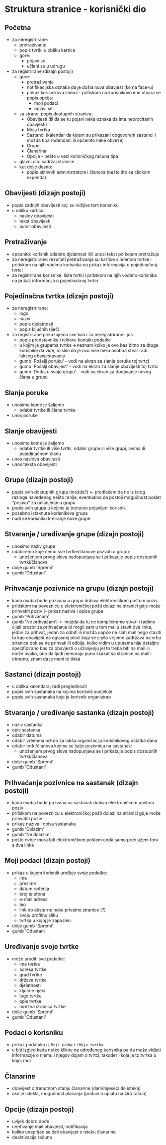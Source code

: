 # Struktura stranice - korisnički dio

## Početna
- za neregistrirane: 
  - pretraživanje
  - popis tvrtki u obliku kartica
  - gore:
    - prijavi se
    - učlani se u udrugu
- za registrirane (dizajn postoji)
  - gore:
    - pretraživanje
    - notifikacijska oznaka da je došla nova obavjest (ko na face-u)
    - prikaz korisnikova imena - pritiskom na korisnikovo ime otvara se popis opcija:
      - moji podaci
      - odjavi se
  - sa strane: popis dostupnih stranica:
    - Obavijesti (ili da se tu pojavi neka oznaka da ima neprocitanih obavjesti)
    - Moja tvrtka
    - Sastanci (kalendar da kojem su prikazani dogovoreni sastanci i možda tipa rođendani ili općenito neke obveze)
    - Grupe
    - Članarina
    - Opcije - nešto u vezi korisničkog računa tipa
  - glavni dio: sadržaj stranice
  - kut dolje desno:
    - popis aktivnih administratora i članova (nešto što se clickom expenda)

## Obavijesti (dizajn postoji)
- popis zadnjih obavijesti koji su vidljive tom korisniku
- u obliku kartica:
  - naslov obavijesti
  - tekst obavijesti
  - autor obavijesti

## Pretraživanje
- općenito: korisnik odabire djelatnost i/ili unosi tekst po kojem pretražuje
- za neregistrirane: rezultati pretraživanja su kartice s imenom tvrtke i pritiskom
na njih vodimo korisnika na prikaz informacija o pojedinačnoj tvrtci
- za registrirane korisnike: lista tvrtki i pritiskom na njih vodimo korisnika
na prikaz informacija o pojedinačnoj tvrtci

## Pojedinačna tvrtka (dizajn postoji)
- za neregistrirane:
  - logo
  - naziv
  - popis djelatnosti
  - popis ključnih riječi
- za registrirane prikazujemo sve kao i za neregistrirane i još
  - popis predstavnika i njihove kontakt podatke
  - u kojim je grupama tvrtka <-neznam kolko je ovo bas bitno za druge korisnike da vide, mislim da je ovo vise neka osobna stvar radi lakseg obavjestavanja
  - gumb 'Pošalji poruku' - vodi na ekran za slanje poruke toj tvrtci
  - gumb 'Pošalji obavijest' - vodi na ekran za slanje obavijesti toj tvrtci
  - gumb 'Dodaj u svoju grupu' - vodi na ekran za dodavanje novog člana u grupu

## Slanje poruke
- unosimo kome je šaljemo
  - odabir tvrtke ili člana tvrtke
- unos poruke

## Slanje obavijesti
- unosimo kome je šaljemo
  - odabir tvrtke ili više tvrtki, odabir grupe ili više grupi, svima ili pojedinačnom članu
- unos naslova obavijesti
- unos teksta obavijesti

## Grupe (dizajn postoji)
- popis svih dostupnih grupa (možda?) <- predlažem da ne iz istog razloga navedenog nešto ranije, eventualno da postoji mogučnost poslat "prijavu" za učlanjenje u grupu
- popis svih grupa u kojima je trenutno prijavljeni korisnik
- posebno istaknuta korisnikova grupa
- nudi se korisniku kreiranje nove grupe

## Stvaranje / uređivanje grupe (dizajn postoji)
- unosimo naziv grupe
- odabiremo koje ćemo sve tvrtke/članove pozvati u grupu:
  - unošenjem prvog slova nadopunjava se i prikazuje popis dostupnih tvrtki/članova
- dolje gumb 'Spremi'
- gumb 'Odustani'

## Prihvaćanje pozivnice na grupu (dizajn postoji)
- kada osoba bude pozvana u grupu dobiva elektroničkom poštom poziv
- pritiskom na poveznicu u elektroničkoj pošti dolazi na stranici gdje može prihvatiti
poziv
(- prikaz naziva i opisa grupe
- gumb 'Prihvaćam'
- gumb 'Ne prihvaćam') <- možda da tu ne kompliciramo stvari i radimo cijeli prozor za prihvaćanje bi mogli sam u tom mailu stavit dva linka, jedan za prihvat, jedan za odbiti ili možda uopće ne slati mail nego staviti to kao obavijest na oglasnoj ploći koja se cijelo vrijeme zadržava na vrhu stranice dok se ne prihvati ili odbije, kolko vidim u uputama nije detaljno specificirano bas za obavjesti o učlanjenju jel to treba biti na mail ili može ovako, ono da ljudi nemoraju puno skakat sa stranice na mail i obratno, znam da je meni to tlaka

## Sastanci (dizajn postoji)
- u obliku kalendara, radi preglednosti
- popis svih sastanaka na kojima korisnik sudjeluje
- popis svih sastanaka koje je korisnik organizirao

## Stvaranje / uređivanje sastanka (dizajn postoji)
- naziv sastanka
- opis sastanka
- odabir datuma
- odabir vremena od-do za lakšu organizaciju korisnikovog ostatka dana
- odabir tvrki/članova kojima se šalje pozivnica na sastanak:
  - unošenjem prvog slova nadopunjava se i prikazuje popis dostupnih tvrtki/članova
- dolje gumb 'Spremi'
- gumb 'Odustani'

## Prihvaćanje pozivnice na sastanak (dizajn postoji)
- kada osoba bude pozvana na sastanak dobiva elektroničkom poštom poziv
- pritiskom na poveznicu u elektroničkoj pošti dolazi na stranici gdje može prihvatiti
poziv
- prikaz naziva i opisa sastanaka
- gumb 'Dolazim'
- gumb 'Ne dolazim'
- pošto ovdje mora biti elektroničkom poštom onda samo predlažem foru s dva linka

## Moji podaci (dizajn postoji)
- prikaz u kojem korisnik uređuje svoje podatke:
  - ime
  - prezime
  - datum rođenja
  - broj telefona
  - e-mail adresa
  - bio
  - link do eksterne neke privatne stranice (?)
  - svoju profilnu sliku
  - tvrtka u kojoj je zaposlen
- dolje gumb 'Spremi'
- gumb 'Odustani

## Uređivanje svoje tvrtke
- može urediti sve podatke:
  - ime tvrtke
  - adresa tvrtke
  - grad tvrtke
  - država tvrtke
  - djelatnosti
  - ključne riječi
  - logo tvrtke
  - opis tvrtke
  - mrežna stranica tvrtke
- dolje gumb 'Spremi'
- gumb 'Odustani'

## Podaci o korisniku
- prikaz podataka iz `Moji podaci` i `Moja tvrtka`
- u biti izgled kada netko klikne na određenog korisnika pa da može vidjeti informacije o njemu i njegov dojam o tvrtci, također i koja je to tvrtka u kojoj radi

## Članarine
- obavijest o trenutnom stanju članarine (dani/mjeseci do isteka)
- ako je istekla, mogućnost plaćanja (podaci o uplatu na žiro račun)

## Opcije (dizajn postoji)
- uvijek dobro dođe
- uređivanje mail obavjesti, notifikacija
- koliko unaprijed se želi obavijest o isteku članarine
- deaktivacija računa
